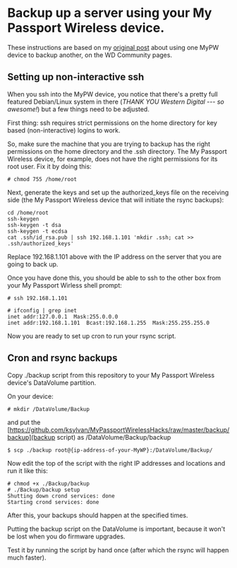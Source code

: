 # Backup up a server using your My Passport Wireless device.

These instructions are based on my [original post](http://community.wd.com/t5/My-Passport-Wireless/Backing-up-between-two-My-Passport-Wireless-devices/td-p/811481) about using one MyPW device to backup another, on the WD Community pages.

## Setting up non-interactive ssh

When you ssh into the MyPW device, you notice that there's a pretty
full featured Debian/Linux system in there (*THANK YOU Western Digital
--- so awesome!*) but a few things need to be adjusted.
 
First thing: ssh requires strict permissions on the home directory for
key based (non-interactive) logins to work.

So, make sure the machine that you are trying to backup has the right
permissions on the home directory and the .ssh directory. The My
Passport Wireless device, for example, does not have the right
permissions for its root user. Fix it by doing this:

    # chmod 755 /home/root

Next, generate the keys and set up the authorized_keys file on the
receiving side (the My Passport Wireless device that will initiate the
rsync backups):

    cd /home/root
    ssh-keygen
    ssh-keygen -t dsa
    ssh-keygen -t ecdsa
    cat .ssh/id_rsa.pub | ssh 192.168.1.101 'mkdir .ssh; cat >> .ssh/authorized_keys'

Replace 192.168.1.101 above with the IP address on the server that you
are going to back up.

Once you have done this, you should be able to ssh to the other box
from your My Passport Wirless shell prompt:

    # ssh 192.168.1.101
    
    # ifconfig | grep inet
    inet addr:127.0.0.1  Mask:255.0.0.0
    inet addr:192.168.1.101  Bcast:192.168.1.255  Mask:255.255.255.0

Now you are ready to set up cron to run your rsync script.

## Cron and rsync backups

Copy ./backup script from this repository to your My Passport Wireless
device's DataVolume partition.

On your device:

    # mkdir /DataVolume/Backup

and put the [https://github.com/ksylvan/MyPassportWirelessHacks/raw/master/backup/backup](backup script) as /DataVolume/Backup/backup

    $ scp ./backup root@{ip-address-of-your-MyWP}:/DataVolume/Backup/

Now edit the top of the script with the right IP addresses and
locations and run it like this:

    # chmod +x ./Backup/backup
    # ./Backup/backup setup
    Shutting down crond services: done
    Starting crond services: done

After this, your backups should happen at the specified times.
 
Putting the backup script on the DataVolume is important, because it
won't be lost when you do firmware upgrades.
 
Test it by running the script by hand once (after which the rsync will
happen much faster).
